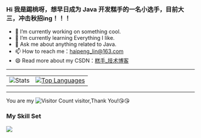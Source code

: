 <link rel="stylesheet" type="text/css" href="style.css">

### Hi 我是踢桃呀，想早日成为 Java 开发糕手的一名小选手，目前大三，冲击秋招ing！！！

- 🔭 I’m currently working on something cool.
- 🌱 I’m currently learning Everything I like.
- 💬 Ask me about anything related to Java.
- 📫 How to reach me：haipeng_lin@163.com
- 😄 Read more about my CSDN：[糕手_技术博客](https://haipeng-lin.blog.csdn.net/)

---

<table style="border-collapse: collapse;">
  <tr>
    <td style="border: none;">
      <img src="https://github-readme-stats.vercel.app/api?username=haipeng-lin&show_icons=true&theme=cobalt" alt="Stats">
    </td>
    <td style="border: none;">
      <a href="https://github.com/anuraghazra/github-readme-stats">
        <img src="https://github-readme-stats.vercel.app/api/top-langs/?username=haipeng-lin&layout=compact" alt="Top Languages">
      </a>
    </td>
  </tr>
</table>


---
You are my ![Visitor Count](https://profile-counter.glitch.me/haipeng-lin/count.svg) visitor,Thank You!:kissing_heart::kissing_heart:

### My Skill Set

![](https://img.shields.io/badge/Java-ED8B00?style=for-the-badge&logo=openjdk&logoColor=white)

